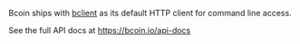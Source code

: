 Bcoin ships with [bclient](https://github.com/bcoin-org/bclient) as its default HTTP client for command line access.

See the full API docs at https://bcoin.io/api-docs
